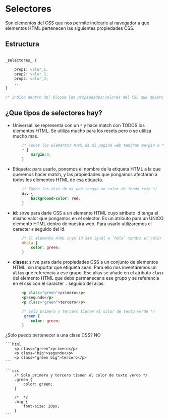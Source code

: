 # Selectores

Son elementos del CSS que nos permite indicarle al navegador a que elementos HTML pertenecen las siguientes propiedades CSS.

## Estructura

```css

_selectores_ {

    prop1: valor_1;
    prop2: valor_2;
    prop3: valor_3;
    ...
}

/* Indico dentro del bloque las propiedades/valores del CSS que quiero que apliquen a los elementos HTML que cumplan con el selector */


```

## ¿Que tipos de selectores hay?

- Universal: se representa con un `*` y hace match con TODOS los elementos HTML. Se utiliza mucho para los resets pero o se utiliza mucho mas.

    ```css
        /* Todos los elementos HTML de mi pagina web tendran margin 0 */
        * {
            margin:0;
        }

    ```

- Etiqueta: para usarlo, ponemos el nombre de la etiqueta HTML a la que queremos hacer match, y las propiedades que pongamos afectarán a todos los elementos HTML de esa etiqueta.

    ```css
        /* Todos los divs de mi web tengan un color de fondo rojo */
        div {
            background-color: red;
        }

    ```

- **id**: sirve para darle CSS a un elemento HTML cuyo atributo id tenga el mismo valor que pongamos en el selector. Es un atributo para un UNICO elemento HTML dentro de nuestra web. Para usarlo utilizaremos el caracter `#` seguido del id.

    ```css
        /* El elemento HTML cuyo id sea igual a `hola` tendra el color del text verde */
        #hola {
            color: green;
        }
    ```

- **clases**: sirve para darle propiedades CSS a un conjunto de elementos HTML, sin importar que etiqueta sean. Para ello nos inventaremos un `alias` que referencia a ese grupo. Ese alias se añade en el atributo `class` del elemento HTML que deba permanecer a ese grupo y se referencia en el css con el caracter `.` seguido del alias.

    ```html
        <p class="green">primero</p>
        <p>segundo</p>
        <p class="green">tercero</p>
    ``` 
    
    ```css
        /* Solo primero y tercero tienen el color de texto verde */
        .green {
            color: green;
        }
    ```

¿Solo puedo pertenecer a una clase CSS? NO

    ```html
        <p class="green">primero</p>
        <p class="big">segundo</p>
        <p class="green big">tercero</p>
    ``` 
    
    ```css
        /* Solo primero y tercero tienen el color de texto verde */
        .green {
            color: green;
        }

        /*  */ 
        .big {
            font-size: 20px;
        }
    ```
